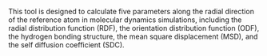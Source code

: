 This tool is designed to calculate five parameters along the radial direction of the reference atom in molecular dynamics simulations, including the radial distribution function (RDF), the orientation distribution function (ODF), the hydrogen bonding structure, the mean square displacement (MSD), and the self diffusion coefficient (SDC).
